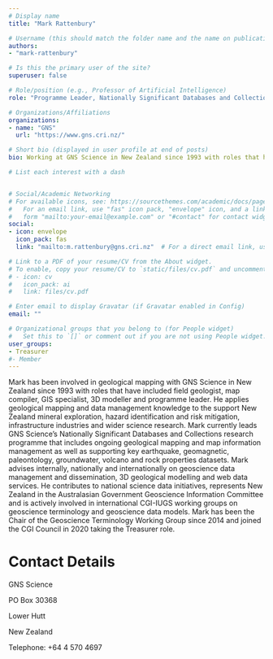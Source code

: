 ```yaml
---
# Display name
title: "Mark Rattenbury"

# Username (this should match the folder name and the name on publications)
authors:
- "mark-rattenbury"

# Is this the primary user of the site?
superuser: false

# Role/position (e.g., Professor of Artificial Intelligence)
role: "Programme Leader, Nationally Significant Databases and Collections"

# Organizations/Affiliations
organizations:
- name: "GNS"
  url: "https://www.gns.cri.nz/"

# Short bio (displayed in user profile at end of posts)
bio: Working at GNS Science in New Zealand since 1993 with roles that have included field geologist, map compiler, GIS specialist, 3D modeller and programme leader.

# List each interest with a dash


# Social/Academic Networking
# For available icons, see: https://sourcethemes.com/academic/docs/page-builder/#icons
#   For an email link, use "fas" icon pack, "envelope" icon, and a link in the
#   form "mailto:your-email@example.com" or "#contact" for contact widget.
social:
- icon: envelope
  icon_pack: fas
  link: "mailto:m.rattenbury@gns.cri.nz"  # For a direct email link, use "mailto:test@example.org".

# Link to a PDF of your resume/CV from the About widget.
# To enable, copy your resume/CV to `static/files/cv.pdf` and uncomment the lines below.
# - icon: cv
#   icon_pack: ai
#   link: files/cv.pdf

# Enter email to display Gravatar (if Gravatar enabled in Config)
email: ""

# Organizational groups that you belong to (for People widget)
#   Set this to `[]` or comment out if you are not using People widget.
user_groups: 
- Treasurer
#- Member
---
```

Mark has been involved in geological mapping with GNS Science in New Zealand since 1993 with roles that have included field geologist, map compiler, GIS specialist, 3D modeller and programme leader. He applies geological mapping and data management knowledge to the support New Zealand mineral exploration, hazard identification and risk mitigation, infrastructure industries and wider science research. Mark currently leads GNS Science’s Nationally Significant Databases and Collections research programme that includes ongoing geological mapping and map information management as well as supporting key earthquake, geomagnetic, paleontology, groundwater, volcano and rock properties datasets. Mark advises internally, nationally and internationally on geoscience data management and dissemination, 3D geological modelling and web data services. He contributes to national science data initiatives, represents New Zealand in the Australasian Government Geoscience Information Committee and is actively involved in international CGI-IUGS working groups on geoscience terminology and geoscience data models. Mark has been the Chair of the Geoscience Terminology Working Group since 2014 and joined the CGI Council in 2020 taking the Treasurer role.

Contact Details
================

GNS Science

PO Box 30368

Lower Hutt

New Zealand

Telephone: +64 4 570 4697

